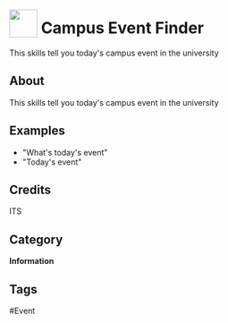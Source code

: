 # <img src="https://raw.githack.com/FortAwesome/Font-Awesome/master/svgs/solid/calendar-alt.svg" card_color="#8CE0FE" width="50" height="50" style="vertical-align:bottom"/> Campus Event Finder
This skills tell you today's campus event in the university

## About
This skills tell you today's campus event in the university

## Examples
* "What's today's event"
* "Today's event"

## Credits
ITS

## Category
**Information**

## Tags
#Event

